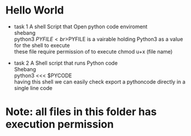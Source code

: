 # Hello World
* task 1 A shell Script that Open python code enviroment
	<br >shebang 
	<br >python3 $PYFILE
<br >$PYFILE is a vairable holding Python3 as a value for the shell to execute
<br >these file require permission of to execute chmod u+x (file name) 

* task 2 A Shell script that runs Python code
	<br > Shebang
	<br > python3 <<< $PYCODE
<br > having this shell we can easily check export a pythoncode directly in a single line code
# Note: all files in this folder has execution permission
